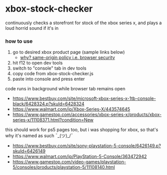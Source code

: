 # xbox-stock-checker
continuously checks a storefront for stock of the xbox series x, and plays a loud horrid sound if it's in

### how to use
1. go to desired xbox product page (sample links below)
    - [why? same-origin policy i.e. browser security](https://developer.mozilla.org/en-US/docs/Web/Security/Same-origin_policy)
1. hit f12 to open dev tools
1. switch to "console" tab in dev tools
1. copy code from xbox-stock-checker.js
1. paste into console and press enter

code runs in background while browser tab remains open

- https://www.bestbuy.com/site/microsoft-xbox-series-x-1tb-console-black/6428324.p?skuId=6428324
- https://www.walmart.com/ip/Xbox-Series-X/443574645
- https://www.gamestop.com/accessories/xbox-series-x/products/xbox-series-x/11108371.html?condition=New

this should work for ps5 pages too, but i was shopping for xbox, so that's why it's named as such ¯\_(ツ)_/¯

- https://www.bestbuy.com/site/sony-playstation-5-console/6426149.p?skuId=6426149
- https://www.walmart.com/ip/PlayStation-5-Console/363472942
- https://www.gamestop.com/video-games/playstation-5/consoles/products/playstation-5/11108140.html
